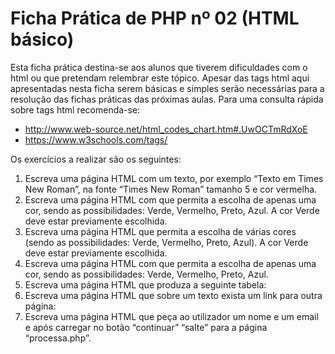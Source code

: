 # Ficha Prática de PHP nº 02 (HTML básico)

Esta ficha prática destina-se aos alunos que tiverem dificuldades com o html ou que pretendam relembrar este tópico. Apesar das tags html aqui apresentadas nesta ficha serem básicas e simples serão necessárias para a 
resolução das fichas práticas das próximas aulas.
Para uma consulta rápida sobre tags html recomenda-se:
  - http://www.web-source.net/html_codes_chart.htm#.UwOCTmRdXoE
  - https://www.w3schools.com/tags/

Os exercícios a realizar são os seguintes:
  1. Escreva uma página HTML com um texto, por exemplo “Texto em Times New Roman”, na fonte “Times New Roman” tamanho 5 e cor vermelha.
  2. Escreva uma página HTML com que permita a escolha de apenas uma cor, sendo as possibilidades: Verde, Vermelho, Preto, Azul. A cor Verde deve estar previamente escolhida.
  3. Escreva uma página HTML que permita a escolha de várias cores (sendo as possibilidades: Verde, Vermelho, Preto, Azul). A cor Verde deve estar previamente escolhida.
  4. Escreva uma página HTML com que permita a escolha de apenas uma cor, sendo as possibilidades: Verde, Vermelho, Preto, Azul.
  5. Escreva uma página HTML que produza a seguinte tabela:
  6. Escreva uma página HTML que sobre um texto exista um link para outra página:
  7. Escreva uma página HTML que peça ao utilizador um nome e um email e após carregar no botão “continuar” “salte” para a página “processa.php”.
